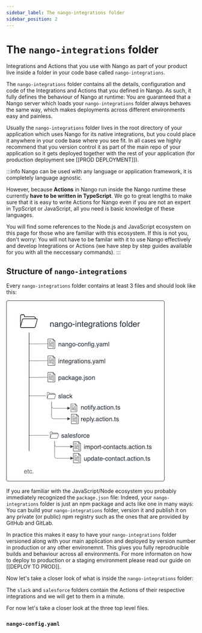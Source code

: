 ```yaml
---
sidebar_label: The nango-integrations folder
sidebar_position: 2
---
```


# The `nango-integrations` folder

Integrations and Actions that you use with Nango as part of your product live inside a folder in your code base called `nango-integrations`.

The `nango-integrations` folder contains all the details, configuration and code of the Integrations and Actions that you defined in Nango. As such, it fully defines the behaviour of Nango at runtime: You are guaranteed that a Nango server which loads your `nango-integrations` folder always behaves the same way, which makes deployments across different environments easy and painless.

Usually the `nango-integrations` folder lives in the root directory of your application which uses Nango for its native integrations, but you could place it anywhere in your code base where you see fit. In all cases we highly recommend that you version control it as part of the main repo of your application so it gets deployed together with the rest of your application (for production deployment see [[PROD DEPLOYMENT]]).

:::info
Nango can be used with any language or application framework, it is completely language agnostic.

However, because **Actions** in Nango run inside the Nango runtime these currently **have to be written in TypeScript**. We go to great lengths to make sure that it is easy to write Actions for Nango even if you are not an expert in TypScript or JavaScript, all you need is basic knowledge of these languages.

You will find some references to the Node.js and JavaScript ecosystem on this page for those who are familiar with this ecosystem. If this is not you, don't worry: You will not have to be familar with it to use Nango effectively and develop Integrations or Actions (we have step by step guides available for you with all the neccessary commands).
:::

## Structure of `nango-integrations`

Every `nango-integrations` folder contains at least 3 files and should look like this:

![Overview diagram of a nango-integrations folder](/img/nango-integrations-folder.png)

If you are familiar with the JavaScript/Node ecosystem you probably immediately recognized the `package.json` file: Indeed, your `nango-integrations` folder is just an npm package and acts like one in many ways: You can build your `nango-integrations` folder, version it and publish it on any private (or public) npm registry such as the ones that are provided by GitHub and GitLab.

In practice this makes it easy to have your `nango-integrations` folder versioned along with your main application and deployed by version number in production or any other environemnt. This gives you fully reprodrucible builds and behaviour across all environments. For more informaton on how to deploy to production or a staging environment please read our guide on [[DEPLOY TO PROD]].

Now let's take a closer look of what is inside the `nango-integrations` folder:

The `slack` and `salesforce` folders contain the Actions of their respective integrations and we will get to them in a minute.

For now let's take a closer look at the three top level files.

### `nango-config.yaml`